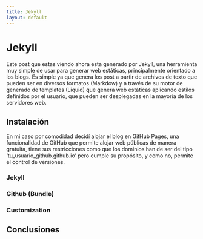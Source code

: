 ```yaml
---
title: Jekyll
layout: default
---
```

# Jekyll
Este post que estas viendo ahora esta generado por Jekyll, una herramienta muy simple de usar para generar web estáticas, principalmente orientado a los blogs.
Es simple ya que genera los post a partir de archivos de texto que pueden ser en diversos formatos (Markdow) y a través de su motor de generado de templates (Liquid) que genera web estáticas aplicando estilos definidos por el usuario, que pueden ser desplegadas en la mayoría de los servidores web.


## Instalación

En mi caso por comodidad decidí alojar el blog en GitHub Pages, una funcionalidad de GitHub que permite alojar web públicas de manera gratuita, tiene sus restricciones como que los dominios han de ser del tipo ‘tu_usuario_github.github.io’ pero cumple su propósito, y como no, permite el control de versiones.

### Jekyll
### Github (Bundle)
### Customization

## Conclusiones